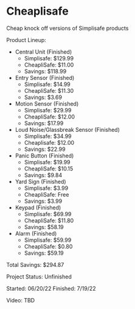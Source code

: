 # Cheaplisafe
Cheap knock off versions of Simplisafe products

Product Lineup:
- Central Unit (Finished)
  - Simplisafe: $129.99
  - CheapliSafe: $11.00
  - Savings: $118.99
- Entry Sensor (Finished)
  - Simplisafe: $14.99
  - CheapliSafe: $11.30
  - Savings: $3.69
- Motion Sensor (Finished)
  - Simplisafe: $29.99
  - CheapliSafe: $12.00
  - Savings: $17.99
- Loud Noise/Glassbreak Sensor (Finished)
  - Simplisafe: $34.99
  - Cheaplisafe: $12.00
  - Savings: $22.99
- Panic Button (Finished)
  - Simplisafe: $19.99
  - CheapliSafe: $10.15
  - Savings: $9.84
- Yard Sign (Finished)
  - Simplisafe: $3.99
  - CheapliSafe: Free
  - Savings: $3.99
- Keypad (Finished)
  - Simplisafe: $69.99
  - CheapliSafe: $11.80
  - Savings: $58.19
- Alarm (Finished)
  - Simplisafe: $59.99
  - CheapliSafe: $0.80
  - Savings: $59.19

Total Savings: $294.87

Project Status: Unfinished

Started: 06/20/22
Finished: 7/19/22

Video: TBD
